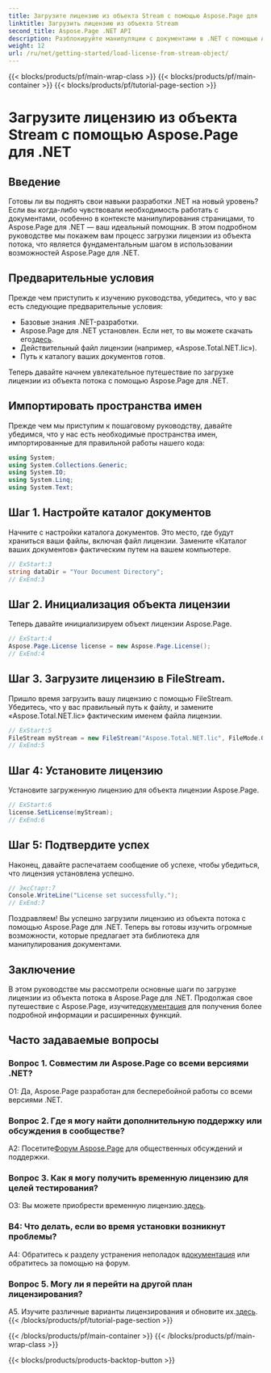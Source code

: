 ```yaml
---
title: Загрузите лицензию из объекта Stream с помощью Aspose.Page для .NET
linktitle: Загрузить лицензию из объекта Stream
second_title: Aspose.Page .NET API
description: Разблокируйте манипуляции с документами в .NET с помощью Aspose.Page. Следуйте нашему руководству, чтобы легко загружать лицензии из объектов потока.
weight: 12
url: /ru/net/getting-started/load-license-from-stream-object/
---
```


{{< blocks/products/pf/main-wrap-class >}}
{{< blocks/products/pf/main-container >}}
{{< blocks/products/pf/tutorial-page-section >}}

# Загрузите лицензию из объекта Stream с помощью Aspose.Page для .NET

## Введение

Готовы ли вы поднять свои навыки разработки .NET на новый уровень? Если вы когда-либо чувствовали необходимость работать с документами, особенно в контексте манипулирования страницами, то Aspose.Page для .NET — ваш идеальный помощник. В этом подробном руководстве мы покажем вам процесс загрузки лицензии из объекта потока, что является фундаментальным шагом в использовании возможностей Aspose.Page для .NET.

## Предварительные условия

Прежде чем приступить к изучению руководства, убедитесь, что у вас есть следующие предварительные условия:

- Базовые знания .NET-разработки.
-  Aspose.Page для .NET установлен. Если нет, то вы можете скачать его[здесь](https://releases.aspose.com/page/net/).
- Действительный файл лицензии (например, «Aspose.Total.NET.lic»).
- Путь к каталогу ваших документов готов.

Теперь давайте начнем увлекательное путешествие по загрузке лицензии из объекта потока с помощью Aspose.Page для .NET.

## Импортировать пространства имен

Прежде чем мы приступим к пошаговому руководству, давайте убедимся, что у нас есть необходимые пространства имен, импортированные для правильной работы нашего кода:

```csharp
using System;
using System.Collections.Generic;
using System.IO;
using System.Linq;
using System.Text;
```

## Шаг 1. Настройте каталог документов

Начните с настройки каталога документов. Это место, где будут храниться ваши файлы, включая файл лицензии. Замените «Каталог ваших документов» фактическим путем на вашем компьютере.

```csharp
// ExStart:3
string dataDir = "Your Document Directory";
// ExEnd:3
```

## Шаг 2. Инициализация объекта лицензии

Теперь давайте инициализируем объект лицензии Aspose.Page.

```csharp
// ExStart:4
Aspose.Page.License license = new Aspose.Page.License();
// ExEnd:4
```

## Шаг 3. Загрузите лицензию в FileStream.

Пришло время загрузить вашу лицензию с помощью FileStream. Убедитесь, что у вас правильный путь к файлу, и замените «Aspose.Total.NET.lic» фактическим именем файла лицензии.

```csharp
// ExStart:5
FileStream myStream = new FileStream("Aspose.Total.NET.lic", FileMode.Open);
// ExEnd:5
```

## Шаг 4: Установите лицензию

Установите загруженную лицензию для объекта лицензии Aspose.Page.

```csharp
// ExStart:6
license.SetLicense(myStream);
// ExEnd:6
```

## Шаг 5: Подтвердите успех

Наконец, давайте распечатаем сообщение об успехе, чтобы убедиться, что лицензия установлена успешно.

```csharp
// ЭксСтарт:7
Console.WriteLine("License set successfully.");
// ExEnd:7
```

Поздравляем! Вы успешно загрузили лицензию из объекта потока с помощью Aspose.Page для .NET. Теперь вы готовы изучить огромные возможности, которые предлагает эта библиотека для манипулирования документами.

## Заключение

В этом руководстве мы рассмотрели основные шаги по загрузке лицензии из объекта потока в Aspose.Page для .NET. Продолжая свое путешествие с Aspose.Page, изучите[документация](https://reference.aspose.com/page/net/) для получения более подробной информации и расширенных функций.

## Часто задаваемые вопросы

### Вопрос 1. Совместим ли Aspose.Page со всеми версиями .NET?

О1: Да, Aspose.Page разработан для бесперебойной работы со всеми версиями .NET.

### Вопрос 2. Где я могу найти дополнительную поддержку или обсуждения в сообществе?

 A2: Посетите[Форум Aspose.Page](https://forum.aspose.com/c/page/39) для общественных обсуждений и поддержки.

### Вопрос 3. Как я могу получить временную лицензию для целей тестирования?

 О3: Вы можете приобрести временную лицензию.[здесь](https://purchase.aspose.com/temporary-license/).

### В4: Что делать, если во время установки возникнут проблемы?

 A4: Обратитесь к разделу устранения неполадок в[документация](https://reference.aspose.com/page/net/) или обратитесь за помощью на форум.

### Вопрос 5. Могу ли я перейти на другой план лицензирования?

 A5. Изучите различные варианты лицензирования и обновите их.[здесь](https://purchase.aspose.com/buy).
{{< /blocks/products/pf/tutorial-page-section >}}

{{< /blocks/products/pf/main-container >}}
{{< /blocks/products/pf/main-wrap-class >}}

{{< blocks/products/products-backtop-button >}}
